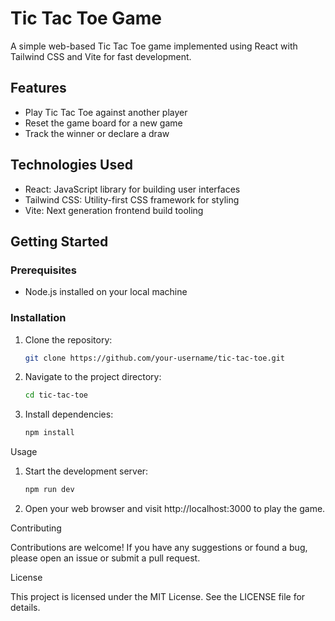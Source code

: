 # Tic Tac Toe Game

A simple web-based Tic Tac Toe game implemented using React with Tailwind CSS and Vite for fast development.

## Features

- Play Tic Tac Toe against another player
- Reset the game board for a new game
- Track the winner or declare a draw

## Technologies Used

- React: JavaScript library for building user interfaces
- Tailwind CSS: Utility-first CSS framework for styling
- Vite: Next generation frontend build tooling

## Getting Started

### Prerequisites

- Node.js installed on your local machine

### Installation

1. Clone the repository:

   ```bash
   git clone https://github.com/your-username/tic-tac-toe.git

   ```

2. Navigate to the project directory:

   ```bash
   cd tic-tac-toe

   ```

3. Install dependencies:
   ```bash
   npm install
   ```

Usage

1. Start the development server:

   ```bash
   npm run dev

   ```

2. Open your web browser and visit http://localhost:3000 to play the game.

Contributing

Contributions are welcome! If you have any suggestions or found a bug, please open an issue or submit a pull request.

License

This project is licensed under the MIT License. See the LICENSE file for details.
